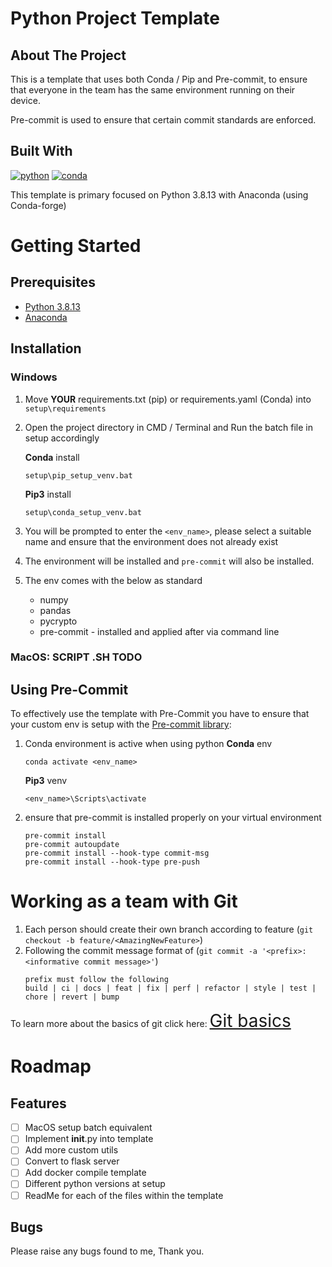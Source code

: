 # Python Project Template

## About The Project

This is a template that uses both Conda / Pip and Pre-commit, to ensure that everyone in the team has the same environment running on their device.

Pre-commit is used to ensure that certain commit standards are enforced.

## Built With
[![python][python3.8.13-shield]][python3.8.13-url]
[![conda][conda-forge-shield]][conda-forge-url]

This template is primary focused on Python 3.8.13 with Anaconda (using Conda-forge)

# Getting Started

## Prerequisites

- [Python 3.8.13][python3.8.13-url]
- [Anaconda][conda-forge-url]

## Installation

### Windows
1. Move **YOUR** requirements.txt (pip) or requirements.yaml (Conda) into `setup\requirements`
2. Open the project directory in CMD / Terminal and Run the batch file in setup accordingly

   **Conda** install
   ```
   setup\pip_setup_venv.bat
   ```
   **Pip3** install
   ```
   setup\conda_setup_venv.bat
   ```
3. You will be prompted to enter the `<env_name>`, please select a suitable name and ensure that the environment does not already exist
4. The environment will be installed and `pre-commit` will also be installed.
5. The env comes with the below as standard
   - numpy
   - pandas
   - pycrypto
   - pre-commit - installed and applied after via command line


### MacOS: **SCRIPT .SH TODO**



## Using Pre-Commit
To effectively use the template with Pre-Commit you have to ensure that your custom env is setup with the [Pre-commit library](https://pre-commit.com/):

1. Conda environment is active when using python
   **Conda** env
   ```
   conda activate <env_name>
   ```
   **Pip3** venv
   ```
   <env_name>\Scripts\activate
   ```
2. ensure that pre-commit is installed properly on your virtual environment
    ```
    pre-commit install
    pre-commit autoupdate
    pre-commit install --hook-type commit-msg
    pre-commit install --hook-type pre-push
    ```

# Working as a team with Git
1. Each person should create their own branch according to feature (`git checkout -b feature/<AmazingNewFeature>`)
2. Following the commit message format of  (`git commit -a '<prefix>:<informative commit message>'`)
   ```
   prefix must follow the following
   build | ci | docs | feat | fix | perf | refactor | style | test | chore | revert | bump
   ```


To learn more about the basics of git click here: <span style="font-size:2em;">[Git basics](GIT_PRECOMMIT.md)</span>


# Roadmap

## Features
- [ ] MacOS setup batch equivalent
- [ ] Implement **init**.py into template
- [ ] Add more custom utils
- [ ] Convert to flask server
- [ ] Add docker compile template
- [ ] Different python versions at setup
- [ ] ReadMe for each of the files within the template

## Bugs

Please raise any bugs found to me, Thank you.

[python3.8.13-shield]: https://img.shields.io/badge/Python-3.8.13-brightgreen
[python3.8.13-url]: https://www.python.org/downloads/release/python-3813/
[conda-forge-shield]: https://img.shields.io/conda/dn/conda-forge/python?label=Anaconda
[conda-forge-url]: https://www.anaconda.com/products/distribution
